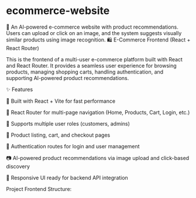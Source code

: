 # ecommerce-website
🛒 An AI-powered e-commerce website with product recommendations. Users can upload or click on an image, and the system suggests visually similar products using image recognition.
🛍️ E-Commerce Frontend (React + React Router)

This is the frontend of a multi-user e-commerce platform built with React and React Router. It provides a seamless user experience for browsing products, managing shopping carts, handling authentication, and supporting AI-powered product recommendations.

✨ Features

🚀 Built with React + Vite for fast performance

🔀 React Router for multi-page navigation (Home, Products, Cart, Login, etc.)

👤 Supports multiple user roles (customers, admins)

🛒 Product listing, cart, and checkout pages

🔑 Authentication routes for login and user management

📷 AI-powered product recommendations via image upload and click-based discovery

🎨 Responsive UI ready for backend API integration

Project Frontend Structure:
